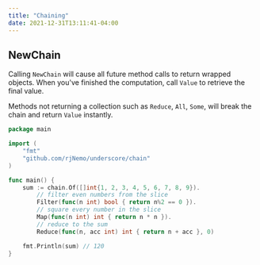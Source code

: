 ```yaml
---
title: "Chaining"
date: 2021-12-31T13:11:41-04:00
---
```


## NewChain

Calling `NewChain` will cause all future method calls to return wrapped objects. When you've finished the computation,
call `Value` to retrieve the final value.

Methods not returning a collection such as `Reduce`, `All`, `Some`, will break the chain and return `Value` instantly.

```go
package main

import (
	"fmt"
	"github.com/rjNemo/underscore/chain"
)

func main() {
	sum := chain.Of([]int{1, 2, 3, 4, 5, 6, 7, 8, 9}).
		// filter even numbers from the slice
		Filter(func(n int) bool { return n%2 == 0 }).
		// square every number in the slice
		Map(func(n int) int { return n * n }).
		// reduce to the sum
		Reduce(func(n, acc int) int { return n + acc }, 0)

	fmt.Println(sum) // 120
}
```